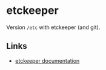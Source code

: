 # etckeeper

Version `/etc` with etckeeper (and git).

## Links

- [etckeeper documentation](https://etckeeper.branchable.com/README/)
